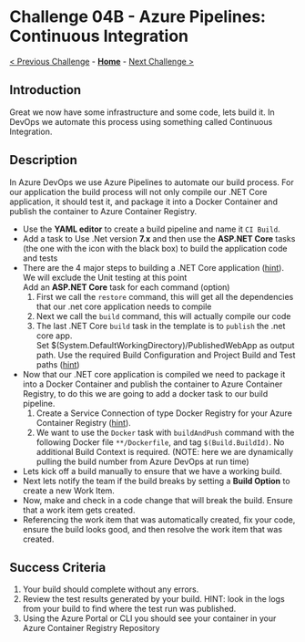 # Challenge 04B - Azure Pipelines: Continuous Integration

[< Previous Challenge](./Challenge-Pipelines-1.md) - **[Home](../README.md)** - [Next Challenge >](./Challenge-Pipelines-3.md)

## Introduction

Great we now have some infrastructure and some code, lets build it. In DevOps we automate this process using something called Continuous Integration.

## Description

In Azure DevOps we use Azure Pipelines to automate our build process. For our application the build process will not only compile our .NET Core application, it should test it, and package it into a Docker Container and publish the container to Azure Container Registry.

- Use the **YAML editor** to create a build pipeline and name it `CI Build`. 
- Add a task to Use .Net version **7.x** and then use the **ASP.NET Core** tasks (the one with the icon with the black box) to build the application code and tests 
- There are the 4 major steps to building a .NET Core application ([hint](https://docs.microsoft.com/en-us/azure/devops/pipelines/languages/dotnet-core?view=azure-devops&tabs=designer)). We will exclude the Unit testing at this point  
Add an **ASP.NET Core** task for each command (option)
   1. First we call the `restore` command, this will get all the dependencies that our .net core application needs to compile
   2. Next we call the `build` command, this will actually compile our code
   3. The last .NET Core `build` task in the template is to `publish` the .net core app.   
Set $(System.DefaultWorkingDirectory)/PublishedWebApp as output path.
Use the required Build Configuration and Project Build and Test paths 
([hint](https://learn.microsoft.com/en-us/azure/devops/pipelines/ecosystems/dotnet-core?view=azure-devops&tabs=dotnetfive))
- Now that our .NET core application is compiled we need to package it into a Docker Container and publish the container to Azure Container Registry, to do this we are going to add a docker task to our build pipeline.
   1. Create a Service Connection of type Docker Registry for your Azure Container Registry
   ([hint](https://learn.microsoft.com/en-us/azure/devops/pipelines/ecosystems/containers/acr-template?view=azure-devops)).
   2. We want to use the `Docker` task with `buildAndPush` command with the following Docker file `**/Dockerfile`, and tag `$(Build.BuildId)`. No additional Build Context is required.
   (NOTE: here we are dynamically pulling the build number from Azure DevOps at run time) 
- Lets kick off a build manually to ensure that we have a working build.
- Next lets notify the team if the build breaks by setting a **Build Option** to create a new Work Item. 
- Now, make and check in a code change that will break the build. Ensure that a work item gets created. 
- Referencing the work item that was automatically created, fix your code, ensure the build looks good, and then resolve the work item that was created.


## Success Criteria

1. Your build should complete without any errors.
2. Review the test results generated by your build. HINT: look in the logs from your build to find where the test run was published. 
3. Using the Azure Portal or CLI you should see your container in your Azure Container Registry Repository
